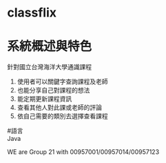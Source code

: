 classflix
===
# 系統概述與特色  
針對國立台灣海洋大學通識課程  
1. 使用者可以關鍵字查詢課程及老師  
2. 也能分享自己對課程的想法  
3. 能定期更新課程資訊  
4. 查看其他人對此課或老師的評論  
5. 依自己需要的類別去選擇查看課程  
 
#語言  
Java  


WE are Group 21 with 00957001/00957014/00957123
